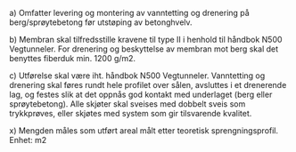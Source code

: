 a) Omfatter levering og montering av vanntetting og drenering på berg/sprøytebetong før utstøping av betonghvelv.

b) Membran skal tilfredsstille kravene til type II i henhold til håndbok N500 Vegtunneler. For drenering og beskyttelse av membran mot berg skal det benyttes fiberduk min. 1200 g/m2.

c) Utførelse skal være iht. håndbok N500 Vegtunneler. Vanntetting og drenering skal føres rundt hele profilet over sålen, avsluttes i et drenerende lag, og festes slik at det oppnås god kontakt med underlaget (berg eller sprøytebetong). Alle skjøter skal sveises med dobbelt sveis som trykkprøves, eller skjøtes med system som gir tilsvarende kvalitet.

x) Mengden måles som utført areal målt etter teoretisk sprengningsprofil. Enhet: m2

